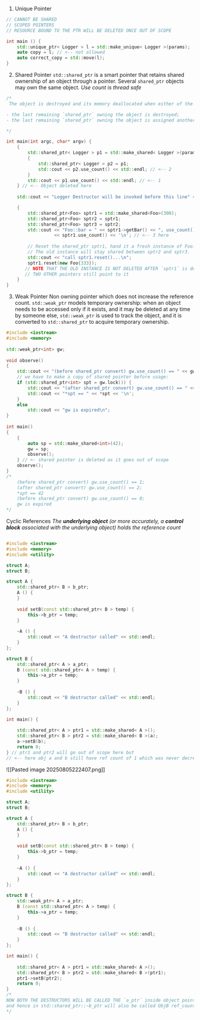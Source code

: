 1) Unique Pointer
```cpp
// CANNOT BE SHARED
// SCOPED POINTERS
// RESOURCE BOUND TO THE PTR WILL BE DELETED ONCE OUT OF SCOPE

int main () { 
	std::unique_ptr< Logger > l = std::make_unique< Logger >(params);
	auto copy = l; // <-- not allowed
	auto correct_copy = std::move(l);
}
```

2) Shared Pointer
`std::shared_ptr` is a smart pointer that retains shared ownership of an object through a pointer. Several `shared_ptr` objects may own the same object.
*Use count is thread safe*
```cpp
/*
 The object is destroyed and its memory deallocated when either of the following happens:

- the last remaining `shared_ptr` owning the object is destroyed;
- the last remaining `shared_ptr` owning the object is assigned another pointer via [operator=] or reset()

*/

int main(int argc, char* argv) {
	{
		std::shared_ptr< Logger > p1 = std::make_shared< Logger >(params);
		{
			std::shared_ptr< Logger > p2 = p1;
			std::cout << p2.use_count() << std::endl; // <-- 2
		}
		std::cout << p1.use_count() << std::endl; // <-- 1 
	} // <-- Object deleted here 
	
	std::cout << "Logger Destructor will be invoked before this line" << std::endl;

    {
        std::shared_ptr<Foo> sptr1 = std::make_shared<Foo>(300);
        std::shared_ptr<Foo> sptr2 = sptr1;
        std::shared_ptr<Foo> sptr3 = sptr2;
        std::cout << "Foo::bar = " << sptr1->getBar() << ", use_count() = "
                  << sptr1.use_count() << '\n'; // <-- 3 here
                  
        // Reset the shared_ptr sptr1, hand it a fresh instance of Foo.
        // The old instance will stay shared between sptr2 and sptr3.
        std::cout << "call sptr1.reset()...\n";
        sptr1.reset(new Foo{333});
       // NOTE THAT THE OLD INSTANCE IS NOT DELETED AFTER `sptr1` is deleted since
       // TWO OTHER pointers still point to it
	}
}
```

3) Weak Pointer
Non owning pointer which does not increase the reference count. `std::weak_ptr` models temporary ownership: when an object needs to be accessed only if it exists, and it may be deleted at any time by someone else, `std::weak_ptr` is used to track the object, and it is converted to `std::shared_ptr` to acquire temporary ownership.

```cpp
#include <iostream>
#include <memory>
 
std::weak_ptr<int> gw;
 
void observe()
{
    std::cout << "(before shared_ptr convert) gw.use_count() == " << gw.use_count() << ";\n"; 
    // we have to make a copy of shared pointer before usage:
    if (std::shared_ptr<int> spt = gw.lock()) {
        std::cout << "(after shared_ptr convert) gw.use_count() == " << gw.use_count() << ";\n";
        std::cout << "*spt == " << *spt << '\n';
    }
    else
        std::cout << "gw is expired\n";
}
 
int main()
{
    {
        auto sp = std::make_shared<int>(42);
        gw = sp;
        observe();
    } // <- shared pointer is deleted as it goes out of scope
    observe();
}
/*
	(before shared_ptr convert) gw.use_count() == 1;
	(after shared_ptr convert) gw.use_count() == 2;
	*spt == 42
	(before shared_ptr convert) gw.use_count() == 0;
	gw is expired
*/
```

Cyclic References
*The **underlying object** (or more accurately, a **control block** associated with the underlying object) holds the reference count*
```cpp

#include <iostream>
#include <memory>
#include <utility>

struct A;
struct B;

struct A {
    std::shared_ptr< B > b_ptr;
    A () {
    }
    
    void setB(const std::shared_ptr< B > temp) {
        this->b_ptr = temp;
    }
    
    ~A () {
        std::cout << "A destructor called" << std::endl;
    }
};

struct B {
    std::shared_ptr< A > a_ptr;
    B (const std::shared_ptr< A > temp) {
        this->a_ptr = temp;
    }
    
    ~B () {
        std::cout << "B destructor called" << std::endl;
    }
};

int main() {
    
    std::shared_ptr< A > ptr1 = std::make_shared< A >();
    std::shared_ptr< B > ptr2 = std::make_shared< B >(a);
    a->setB(b);
    return 0;
} // ptr1 and ptr2 will go out of scope here but 
// <-- here obj a and b still have ref count of 1 which was never decremented
```

![[Pasted image 20250805222407.png]]
```cpp
#include <iostream>
#include <memory>
#include <utility>

struct A;
struct B;

struct A {
    std::shared_ptr< B > b_ptr;
    A () {
    }
    
    void setB(const std::shared_ptr< B > temp) {
        this->b_ptr = temp;
    }
    
    ~A () {
        std::cout << "A destructor called" << std::endl;
    }
};

struct B {
    std::weak_ptr< A > a_ptr;
    B (const std::shared_ptr< A > temp) {
        this->a_ptr = temp;
    }
    
    ~B () {
        std::cout << "B destructor called" << std::endl;
    }
};

int main() {
    
    std::shared_ptr< A > ptr1 = std::make_shared< A >();
    std::shared_ptr< B > ptr2 = std::make_shared< B >(ptr1);
    ptr1->setB(ptr2);
    return 0;
}
/*
NOW BOTH THE DESTRUCTORS WILL BE CALLED THE `a_ptr` inside object pointed to by ptr2, points to ptr1 but doesn't increase it's ref count, so when the main returns ObjA will have a ref_count of zero and thus will be destroyed
and hence in std::shared_ptr::~b_ptr will also be called ObjB ref_count will also become 0 and be destroyed
*/
```

